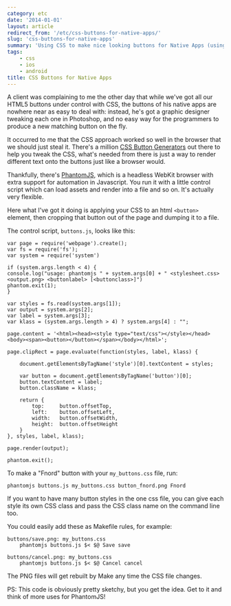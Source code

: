 ```yaml
---
category: etc
date: '2014-01-01'
layout: article
redirect_from: '/etc/css-buttons-for-native-apps/'
slug: 'css-buttons-for-native-apps'
summary: 'Using CSS to make nice looking buttons for Native Apps (using PhantomJS)'
tags:
    - css
    - ios
    - android
title: CSS Buttons for Native Apps
---
```


A client was complaining to me the other day that while we've got all
our HTML5 buttons under control with CSS, the buttons of his native apps
are nowhere near as easy to deal with: instead, he's got a graphic
designer tweaking each one in Photoshop, and no easy way for the
programmers to produce a new matching button on the fly.

It occurred to me that the CSS approach worked so well in the browser
that we should just steal it. There's a million [CSS Button
Generators](http://google.com/search?q=css+button+generator) out there
to help you tweak the CSS, what's needed from there is just a way to
render different text onto the buttons just like a browser would.

Thankfully, there's [PhantomJS](http://phantomjs.org/), which is a
headless WebKit browser with extra support for automation in Javascript.
You run it with a little control script which can load assets and render
into a file and so on. It's actually very flexible.

Here what I've got it doing is applying your CSS to an html `<button>`
element, then cropping that button out of the page and dumping it to a
file.

The control script, `buttons.js`, looks like this:

``` {.sourceCode .javascript}
var page = require('webpage').create();
var fs = require('fs');
var system = require('system')

if (system.args.length < 4) {
console.log("usage: phantomjs " + system.args[0] + " <stylesheet.css> <output.png> <buttonlabel> [<buttonclass>]")
phantom.exit(1);
}

var styles = fs.read(system.args[1]);
var output = system.args[2];
var label = system.args[3];
var klass = (system.args.length > 4) ? system.args[4] : "";

page.content = '<html><head><style type="text/css"></style></head><body><span><button></button></span></body></html>';

page.clipRect = page.evaluate(function(styles, label, klass) {

    document.getElementsByTagName('style')[0].textContent = styles;

    var button = document.getElementsByTagName('button')[0];
    button.textContent = label;
    button.className = klass;

    return {
        top:     button.offsetTop,
        left:    button.offsetLeft,
        width:   button.offsetWidth,
        height:  button.offsetHeight
    }
}, styles, label, klass);

page.render(output);

phantom.exit();
```

To make a "Fnord" button with your `my_buttons.css` file, run:

    phantomjs buttons.js my_buttons.css button_fnord.png Fnord

If you want to have many button styles in the one css file, you can give
each style its own CSS class and pass the CSS class name on the command
line too.

You could easily add these as Makefile rules, for example:

``` {.sourceCode .makefile}
buttons/save.png: my_buttons.css
    phantomjs buttons.js $< $@ Save save

buttons/cancel.png: my_buttons.css
    phantomjs buttons.js $< $@ Cancel cancel
```

The PNG files will get rebuilt by Make any time the CSS file changes.

PS: This code is obviously pretty sketchy, but you get the idea. Get to
it and think of more uses for PhantomJS!
